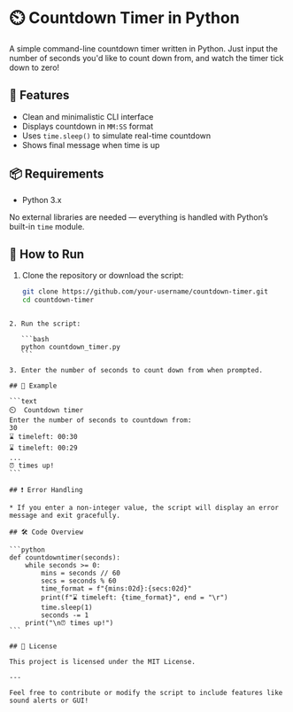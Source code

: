 # ⏲️ Countdown Timer in Python

A simple command-line countdown timer written in Python. Just input the number of seconds you'd like to count down from, and watch the timer tick down to zero!

## 🔧 Features

- Clean and minimalistic CLI interface
- Displays countdown in `MM:SS` format
- Uses `time.sleep()` to simulate real-time countdown
- Shows final message when time is up

## 📦 Requirements

- Python 3.x

No external libraries are needed — everything is handled with Python’s built-in `time` module.

## 🚀 How to Run

1. Clone the repository or download the script:

   ```bash
   git clone https://github.com/your-username/countdown-timer.git
   cd countdown-timer
````

2. Run the script:

   ```bash
   python countdown_timer.py
   ```

3. Enter the number of seconds to count down from when prompted.

## 🧪 Example

```text
⏲️  Countdown timer
Enter the number of seconds to countdown from: 
30
⌛ timeleft: 00:30
⌛ timeleft: 00:29
...
⏰ times up!
```

## ❗ Error Handling

* If you enter a non-integer value, the script will display an error message and exit gracefully.

## 🛠️ Code Overview

```python
def countdowntimer(seconds):
    while seconds >= 0:
        mins = seconds // 60
        secs = seconds % 60
        time_format = f"{mins:02d}:{secs:02d}"
        print(f"⌛ timeleft: {time_format}", end = "\r")
        time.sleep(1)
        seconds -= 1
    print("\n⏰ times up!")
```

## 📄 License

This project is licensed under the MIT License.

---

Feel free to contribute or modify the script to include features like sound alerts or GUI!
